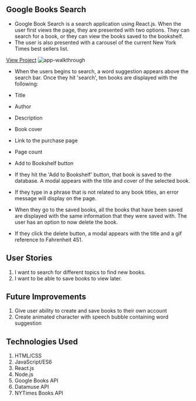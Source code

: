 ## Google Books Search
* Google Book Search is a search application using React.js.  When the user first views the page, they are presented with two options.  They can search for a book, or they can view the books saved to the bookshelf.
* The user is also presented with a carousel of the current New York Times best sellers list.

[View Project](https://google-books-search-cb.herokuapp.com)
![app-walkthrough](Walkthrough/google-books3.gif)

* When the users begins to search, a word suggestion appears above the search bar.  Once they hit 'search', ten books are displayed with the following:

* Title
* Author
* Description
* Book cover
* Link to the purchase page
* Page count
* Add to Bookshelf button

* If they hit the 'Add to Bookshelf' button, that book is saved to the database.  A modal appears with the title and cover of the selected book.
* If they type in a phrase that is not related to any book titles, an error message will display on the page.

* When they go to the saved books, all the books that have been saved are displayed with the same information that they were saved with.  The user has an option to now delete the book.
* If they click the delete button, a modal appears with the title and a gif reference to Fahrenheit 451.

## User Stories
1) I want to search for different topics to find new books.
2) I want to be able to save books to view later.

## Future Improvements
1) Give user ability to create and save books to their own account
2) Create animated character with speech bubble containing word suggestion

## Technologies Used
1) HTML/CSS
2) JavaScript/ES6
3) React.js
4) Node.js
5) Google Books API
6) Datamuse API 
7) NYTimes Books API